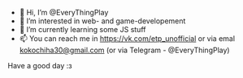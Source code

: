 - 👋 Hi, I’m @EveryThingPlay
- 👀 I’m interested in web- and game-developement
- 🌱 I’m currently learning some JS stuff
- 📫 You can reach me in https://vk.com/etp_unofficial or via emal kokochiha30@gmail.com
(or via Telegram - @EveryThingPlay)

Have a good day :з
